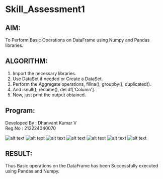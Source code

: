 # Skill_Assessment1
## AIM:
To Perform Basic Operations on DataFrame using Numpy and Pandas libraries.

## ALGORITHM:
1. Import the necessary libraries.
2. Use DataSet if needed or Create a DataSet.
3. Perform the Aggregate operations, fillna(), groupby(), duplicated().
4. And isnull(), rename(), del df['Column'].
5. Now, just print the output obtained.

## Program:
Developed By : Dhanvant Kumar V                                                                                                            
Reg.No : 212224040070

![alt text](/image/Skill1_page-0001.jpg)
![alt text](/image/Skill1_page-0002.jpg)
![alt text](/image/Skill1_page-0003.jpg)
![alt text](/image/Skill1_page-0004.jpg)
![alt text](/image/Skill1_page-0005.jpg)
![alt text](/image/Skill1_page-0006.jpg)
![alt text](/image/Skill1_page-0007.jpg)

## RESULT:
Thus Basic operations on the DataFrame has been Successfully executed using Pandas and Numpy.
